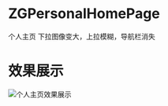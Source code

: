 # ZGPersonalHomePage
个人主页 下拉图像变大，上拉模糊，导航栏消失

# 效果展示
![个人主页效果展示](https://github.com/MR-Zong/ZGPersonalHomePage/blob/master/ZGPersonalHomepage/ZGPersonalHomepage/ZGPersonalHomepage.gif)
